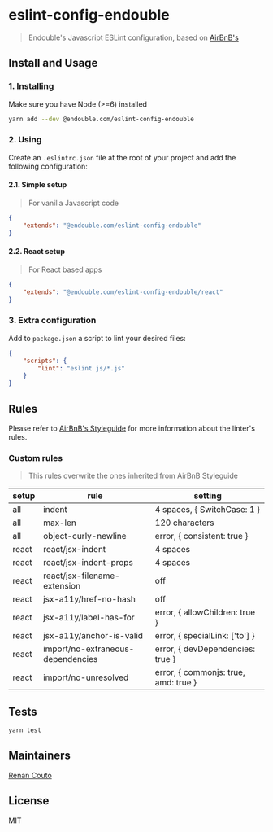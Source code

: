 # eslint-config-endouble
> Endouble's Javascript ESLint configuration, based on [AirBnB's](https://github.com/airbnb/javascript)

## Install and Usage

### 1. Installing
Make sure you have Node (>=6) installed

```bash
yarn add --dev @endouble.com/eslint-config-endouble
```

### 2. Using
Create an `.eslintrc.json` file at the root of your project and add the following configuration:

#### 2.1. Simple setup
> For vanilla Javascript code

```json
{
    "extends": "@endouble.com/eslint-config-endouble"
}
```

#### 2.2. React setup
> For React based apps

```json
{
    "extends": "@endouble.com/eslint-config-endouble/react"
}
```

### 3. Extra configuration
Add to `package.json` a script to lint your desired files:

```json
{
    "scripts": {
        "lint": "eslint js/*.js"
    }
}
```

## Rules
Please refer to [AirBnB's Styleguide](https://github.com/airbnb/javascript) for more information about the linter's
rules.

### Custom rules
> This rules overwrite the ones inherited from AirBnB Styleguide

| setup | rule | setting |
|-------|------|---------|
| all | indent | 4 spaces, { SwitchCase: 1 } |
| all | max-len | 120 characters |
| all | object-curly-newline | error, { consistent: true } |
| react | react/jsx-indent | 4 spaces |
| react | react/jsx-indent-props | 4 spaces |
| react | react/jsx-filename-extension | off |
| react | jsx-a11y/href-no-hash | off |
| react | jsx-a11y/label-has-for | error, { allowChildren: true } |
| react | jsx-a11y/anchor-is-valid | error, { specialLink: ['to'] } |
| react | import/no-extraneous-dependencies | error, { devDependencies: true } |
| react | import/no-unresolved | error, { commonjs: true, amd: true } |

## Tests
```bash
yarn test
```

## Maintainers
[Renan Couto](https://github.com/renancouto)

## License
MIT
